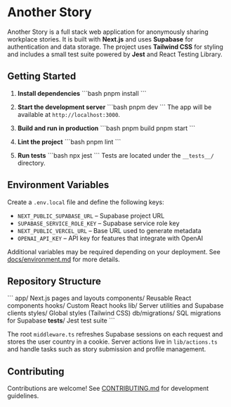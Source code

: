 # Another Story

Another Story is a full stack web application for anonymously sharing workplace stories. It is built with **Next.js** and uses **Supabase** for authentication and data storage. The project uses **Tailwind CSS** for styling and includes a small test suite powered by **Jest** and React Testing Library.

## Getting Started

1. **Install dependencies**
   \`\`\`bash
   pnpm install
   \`\`\`

2. **Start the development server**
   \`\`\`bash
   pnpm dev
   \`\`\`
   The app will be available at `http://localhost:3000`.

3. **Build and run in production**
   \`\`\`bash
   pnpm build
   pnpm start
   \`\`\`

4. **Lint the project**
   \`\`\`bash
   pnpm lint
   \`\`\`

5. **Run tests**
   \`\`\`bash
   npx jest
   \`\`\`
   Tests are located under the `__tests__/` directory.

## Environment Variables

Create a `.env.local` file and define the following keys:

- `NEXT_PUBLIC_SUPABASE_URL` – Supabase project URL
- `SUPABASE_SERVICE_ROLE_KEY` – Supabase service role key
- `NEXT_PUBLIC_VERCEL_URL` – Base URL used to generate metadata
- `OPENAI_API_KEY` – API key for features that integrate with OpenAI

Additional variables may be required depending on your deployment. See [docs/environment.md](docs/environment.md) for more details.

## Repository Structure

\`\`\`
app/              Next.js pages and layouts
components/       Reusable React components
hooks/            Custom React hooks
lib/              Server utilities and Supabase clients
styles/           Global styles (Tailwind CSS)
db/migrations/    SQL migrations for Supabase
__tests__/        Jest test suite
\`\`\`

The root `middleware.ts` refreshes Supabase sessions on each request and stores the user country in a cookie. Server actions live in `lib/actions.ts` and handle tasks such as story submission and profile management.

## Contributing

Contributions are welcome! See [CONTRIBUTING.md](CONTRIBUTING.md) for development guidelines.
